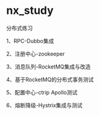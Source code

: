 # nx_study
分布式练习

1、RPC-Dubbo集成

2、注册中心-zookeeper

3、消息队列-RocketMQ集成与改造

4、基于RocketMQ的分布式事务测试

5、配置中心-ctrip Apollo测试

6、熔断降级-Hystrix集成与测试
